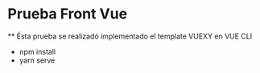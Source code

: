 # Prueba Front Vue

** Ésta prueba se realizadó implementado el template VUEXY en VUE CLI

- npm install
- yarn serve
